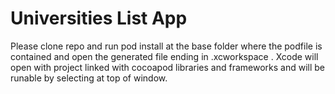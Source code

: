 # Universities List App

Please clone repo and run pod install at the base folder where the podfile is contained and open the generated file ending in .xcworkspace . Xcode will open with project linked with cocoapod libraries and frameworks and will be runable by selecting at top of window.
